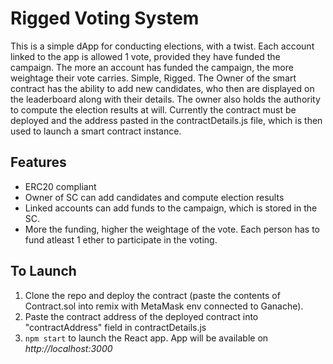 # Rigged Voting System

This is a simple dApp for conducting elections, with a twist. Each account linked to the app is allowed 1 vote, provided they have funded the campaign. The more an account has funded the campaign, the more weightage their vote carries. Simple, Rigged.
The Owner of the smart contract has the ability to add new candidates, who then are displayed on the leaderboard along with their details. The owner also holds the authority to compute the election results at will.
Currently the contract must be deployed and the address pasted in the contractDetails.js file, which is then used to launch a smart contract instance.

## Features
- ERC20 compliant
- Owner of SC can add candidates and compute election results
- Linked accounts can add funds to the campaign, which is stored in the SC.
- More the funding, higher the weightage of the vote. Each person has to fund atleast 1 ether to participate in the voting.

## To Launch
1. Clone the repo and deploy the contract (paste the contents of Contract.sol into remix with MetaMask env connected to Ganache).
2. Paste the contract address of the deployed contract into "contractAddress" field in contractDetails.js
3. `npm start` to launch the React app. App will be available on  _http://localhost:3000_

